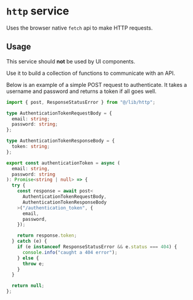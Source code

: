 # `http` service

Uses the browser native `fetch` api to make HTTP requests.

## Usage

This service should **not** be used by UI components.

Use it to build a collection of functions to communicate with an API.

Below is an example of a simple POST request to authenticate.
It takes a username and password and returns a token if all goes well.

```typescript
import { post, ResponseStatusError } from "@/lib/http";

type AuthenticationTokenRequestBody = {
  email: string;
  password: string;
};

type AuthenticationTokenResponseBody = {
  token: string;
};

export const authenticationToken = async (
  email: string,
  password: string
): Promise<string | null> => {
  try {
    const response = await post<
      AuthenticationTokenRequestBody,
      AuthenticationTokenResponseBody
    >("/authentication_token", {
      email,
      password,
    });

    return response.token;
  } catch (e) {
    if (e instanceof ResponseStatusError && e.status === 404) {
      console.info("caught a 404 error");
    } else {
      throw e;
    }
  }

  return null;
};
```

